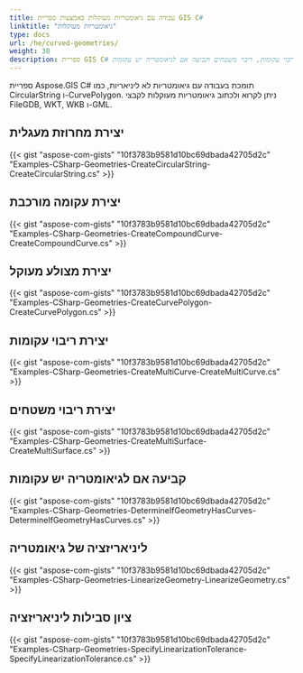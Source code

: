 ```yaml
---
title: עבודה עם גיאומטריות מעוקלות באמצעות ספריית GIS C#
linktitle: "גיאומטריות מעוקלות"
type: docs
url: /he/curved-geometries/
weight: 30
description: ספריית GIS C# תומכת בעבודה עם גיאומטריות לא ליניאריות, יצירת מחרוזת מעגלית, עקומה מורכבת, מצולע מעוקל, ריבוי עקומות, ריבוי משטחים וקביעה אם לגיאומטריה יש עקומות.
---
```


ספריית Aspose.GIS C# תומכת בעבודה עם גיאומטריות לא ליניאריות, כמו CircularString ו-CurvePolygon. ניתן לקרוא ולכתוב גיאומטריות מעוקלות לקבצי FileGDB, WKT, WKB ו-GML.

## **יצירת מחרוזת מעגלית**
{{< gist "aspose-com-gists" "10f3783b9581d10bc69dbada42705d2c" "Examples-CSharp-Geometries-CreateCircularString-CreateCircularString.cs" >}}
## **יצירת עקומה מורכבת**
{{< gist "aspose-com-gists" "10f3783b9581d10bc69dbada42705d2c" "Examples-CSharp-Geometries-CreateCompoundCurve-CreateCompoundCurve.cs" >}}
## **יצירת מצולע מעוקל**
{{< gist "aspose-com-gists" "10f3783b9581d10bc69dbada42705d2c" "Examples-CSharp-Geometries-CreateCurvePolygon-CreateCurvePolygon.cs" >}}
## **יצירת ריבוי עקומות**
{{< gist "aspose-com-gists" "10f3783b9581d10bc69dbada42705d2c" "Examples-CSharp-Geometries-CreateMultiCurve-CreateMultiCurve.cs" >}}
## **יצירת ריבוי משטחים**
{{< gist "aspose-com-gists" "10f3783b9581d10bc69dbada42705d2c" "Examples-CSharp-Geometries-CreateMultiSurface-CreateMultiSurface.cs" >}}
## **קביעה אם לגיאומטריה יש עקומות**
{{< gist "aspose-com-gists" "10f3783b9581d10bc69dbada42705d2c" "Examples-CSharp-Geometries-DetermineIfGeometryHasCurves-DetermineIfGeometryHasCurves.cs" >}}
## **ליניאריזציה של גיאומטריה**
{{< gist "aspose-com-gists" "10f3783b9581d10bc69dbada42705d2c" "Examples-CSharp-Geometries-LinearizeGeometry-LinearizeGeometry.cs" >}}
## **ציון סבילות ליניאריזציה**
{{< gist "aspose-com-gists" "10f3783b9581d10bc69dbada42705d2c" "Examples-CSharp-Geometries-SpecifyLinearizationTolerance-SpecifyLinearizationTolerance.cs" >}}
